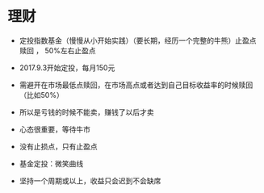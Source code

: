 
# 理财

* 定投指数基金（慢慢从小开始实践）（要长期，经历一个完整的牛熊）止盈点赎回 ， 50%左右止盈点
* 2017.9.3开始定投，每月150元
* 需避开在市场最低点赎回，在市场高点或者达到自己目标收益率的时候赎回（比如50%）

* 所以是亏钱的时候不能卖，赚钱了以后才卖 
* 心态很重要，等待牛市
* 没有止损点，只有止盈点



* 基金定投：微笑曲线
* 坚持一个周期或以上，收益只会迟到不会缺席












